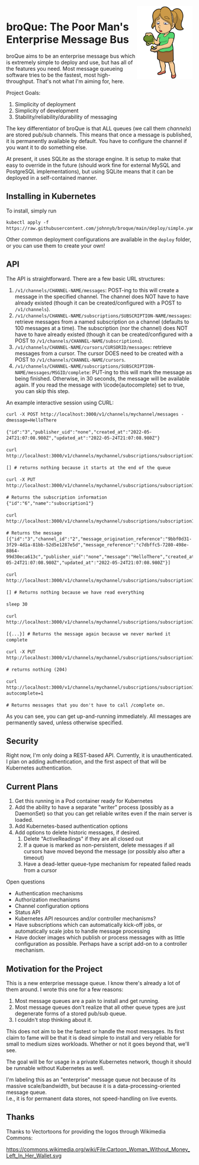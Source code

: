 <img src="docs/images/logos/Cartoon_Woman_Without_Money_Left_In_Her_Wallet.svg?raw=true" width="30%" align="right" />

# broQue: The Poor Man's Enterprise Message Bus

broQue aims to be an enterprise message bus which is extremely simple to deploy and use, but has all of the features you need.
Most message queueing software tries to be the fastest, most high-throughput.
That's not what I'm aiming for, here.

Project Goals:
1. Simplicity of deployment
2. Simplicity of development
3. Stability/reliability/durability of messaging

The key differentiator of broQue is that ALL queues (we call them *channels*) are stored pub/sub channels.
This means that once a message is published, it is permanently available by default.
You have to configure the channel if you want it to do something else.

At present, it uses SQLite as the storage engine.
It is setup to make that easy to override in the future (should work fine for external MySQL and PostgreSQL implementations), but using SQLite means that it can be deployed in a self-contained manner.

## Installing in Kubernetes

To install, simply run

```
kubectl apply -f https://raw.githubusercontent.com/johnnyb/broque/main/deploy/simple.yaml
```

Other common deployment configurations are available in the `deploy` folder, or you can use them to create your own!

## API

The API is straightforward.
There are a few basic URL structures:

1. `/v1/channels/CHANNEL-NAME/messages`: POST-ing to this will create a message in the specified channel.  The channel does NOT have to have already existed (though it can be created/configured with a POST to `/v1/channels`).
2. `/v1/channels/CHANNEL-NAME/subscriptions/SUBSCRIPTION-NAME/messages`: retrieve messages from a named subscription on a channel (defaults to 100 messages at a time).  The subscription (nor the channel) does NOT have to have already existed (though it can be created/configured with a POST to `/v1/channels/CHANNEL-NAME/subscriptions`).
3. `/v1/channels/CHANNEL-NAME/cursors/CURSORID/messages`: retrieve messages from a cursor.  The cursor DOES need to be created with a POST to `/v1/channels/CHANNEL-NAME/cursors`.  
4. `/v1/channels/CHANNEL-NAME/subscriptions/SUBSCRIPTION-NAME/messages/MSGID/complete`: PUT-ing to this will mark the message as being finished.  Otherwise, in 30 seconds, the message will be available again.  If you read the message with \icode{autocomplete} set to true, you can skip this step.

An example interactive session using CURL:

```
curl -X POST http://localhost:3000/v1/channels/mychannel/messages -dmessage=HelloThere

{"id":"3","publisher_uid":"none","created_at":"2022-05-24T21:07:08.980Z","updated_at":"2022-05-24T21:07:08.980Z"}

curl http://localhost:3000/v1/channels/mychannel/subscriptions/subscription1/messages

[] # returns nothing because it starts at the end of the queue

curl -X PUT http://localhost:3000/v1/channels/mychannel/subscriptions/subscription1/reset

# Returns the subscription information
{"id":"6","name":"subscription1"}

curl http://localhost:3000/v1/channels/mychannel/subscriptions/subscription1/messages

# Returns the message
[{"id":"3","channel_id":"2","message_origination_reference":"9bbf0d31-3f29-4d1a-81bb-52d5e1287e5d","message_reference":"c7dbffc5-7280-498e-8864-99d30eca613c","publisher_uid":"none","message":"HelloThere","created_at":"2022-05-24T21:07:08.980Z","updated_at":"2022-05-24T21:07:08.980Z"}]

curl http://localhost:3000/v1/channels/mychannel/subscriptions/subscription1/messages

[] # Returns nothing because we have read everything

sleep 30

curl http://localhost:3000/v1/channels/mychannel/subscriptions/subscription1/messages

[{...}] # Returns the message again because we never marked it complete

curl -X PUT http://localhost:3000/v1/channels/mychannel/subscriptions/subscription1/messages/MSGID/complete

# returns nothing (204)

curl http://localhost:3000/v1/channels/mychannel/subscriptions/subscription1/messages?autocomplete=1

# Returns messages that you don't have to call /complete on.

```

As you can see, you can get up-and-running immediately.
All messages are permanently saved, unless otherwise specified.

## Security

Right now, I'm only doing a REST-based API.
Currently, it is unauthenticated.
I plan on adding authentication, and the first aspect of that will be Kubernetes authentication.

## Current Plans

1. Get this running in a Pod container ready for Kubernetes
2. Add the ability to have a separate "writer" process (possibly as a DaemonSet) so that you can get reliable writes even if the main server is loaded.
3. Add Kubernetes-based authentication options
4. Add options to delete historic messages, if desired.
   1. Delete "ActiveReadings" if they are all closed out
   2. If a queue is marked as non-persistent, delete messages if all cursors have moved beyond the message (or possibly also after a timeout)
   3. Have a dead-letter queue-type mechanism for repeated failed reads from a cursor

Open questions

* Authentication mechanisms
* Authorization mechanisms
* Channel configuration options
* Status API
* Kubernetes API resources and/or controller mechanisms?
* Have subscriptions which can automatically kick-off jobs, or automatically scale jobs to handle message processing
* Have docker images which publish or process messages with as little configuration as possible.  Perhaps have a script add-on to a controller mechanism.

## Motivation for the Project

This is a new enterprise message queue.
I know there's already a lot of them around.
I wrote this one for a few reasons:

1. Most message queues are a pain to install and get running.
2. Most message queues don't realize that all other queue types are just degenerate forms of a stored pub/sub queue.
3. I couldn't stop thinking about it.

This does not aim to be the fastest or handle the most messages.
Its first claim to fame will be that it is dead simple to install and very reliable for small to medium sizes workloads.
Whether or not it goes beyond that, we'll see.

The goal will be for usage in a private Kubernetes network, though it should be runnable without Kubernetes as well.

I'm labeling this as an "enterprise" message queue not because of its massive scale/bandwidth, but because it is a data-processing-oriented message queue.  
I.e., it is for permanent data stores, not speed-handling on live events.

## Thanks

Thanks to Vectortoons for providing the logos through Wikimedia Commons:

https://commons.wikimedia.org/wiki/File:Cartoon_Woman_Without_Money_Left_In_Her_Wallet.svg
